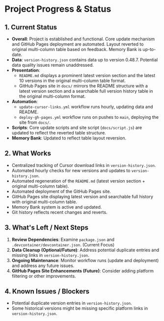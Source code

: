 <!-- Version: 1.9 | Last Updated: 2025-06-06 -->

# Project Progress & Status

## 1. Current Status

- **Overall**: Project is established and functional. Core update mechanism and GitHub Pages deployment are automated. Layout reverted to original multi-column table based on feedback. Memory Bank is up-to-date.
- **Data**: `version-history.json` contains data up to version 0.48.7. Potential data quality issues remain unaddressed.
- **Presentation**: 
    - `README.md` displays a prominent latest version section and the latest 10 versions in the original multi-column table format.
    - GitHub Pages site in `docs/` mirrors the README structure with a latest version section and a searchable full version history table in the original multi-column format.
- **Automation**: 
    - `update-cursor-links.yml` workflow runs hourly, updating data and README.
    - `deploy-gh-pages.yml` workflow runs on pushes to `main`, deploying the site from `docs/`.
- **Scripts**: Core update scripts and site script (`docs/script.js`) are updated to reflect the reverted table structure.
- **Memory Bank**: Updated to reflect table layout reversion.

## 2. What Works

- Centralized tracking of Cursor download links in `version-history.json`.
- Automated hourly checks for new versions and updates to `version-history.json`.
- Automated regeneration of the `README.md` (latest version section + original multi-column table).
- Automated deployment of the GitHub Pages site.
- GitHub Pages site displaying latest version and searchable full history with original multi-column table.
- Memory Bank system is active and updated.
- Git history reflects recent changes and reverts.

## 3. What's Left / Next Steps

1.  **Review Dependencies**: Examine `package.json` and `.devcontainer/devcontainer.json`. (Current Focus)
2.  **Data Cleanup (Optional/Future)**: Address potential duplicate entries and missing links in `version-history.json`.
3.  **Ongoing Maintenance**: Monitor workflow runs (update and deployment) and address any future issues.
4.  **GitHub Pages Site Enhancements (Future)**: Consider adding platform filtering or other improvements.

## 4. Known Issues / Blockers

- Potential duplicate version entries in `version-history.json`.
- Some historical versions might be missing specific platform links in `version-history.json`.